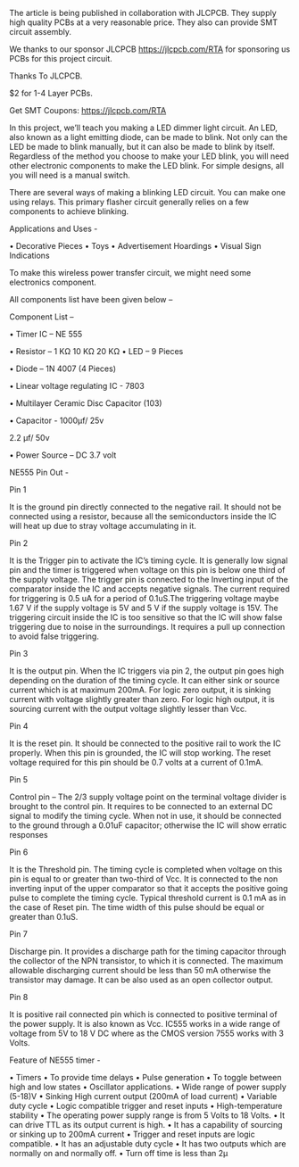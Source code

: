 The article is being published in collaboration with JLCPCB. They supply high quality PCBs at a very reasonable price. They also can provide SMT circuit assembly.


We thanks to our sponsor JLCPCB https://jlcpcb.com/RTA for sponsoring us PCBs for this project circuit.

Thanks To JLCPCB.

$2 for 1-4 Layer PCBs.

Get SMT Coupons: https://jlcpcb.com/RTA


In this project, we’ll teach you making a LED dimmer light circuit. An LED, also known as a light emitting diode, can be made to blink. Not only can the LED be made to blink manually, but it can also be made to blink by itself. Regardless of the method you choose to make your LED blink, you will need other electronic components to make the LED blink. For simple designs, all you will need is a manual switch.

There are several ways of making a blinking LED circuit. You can make one using relays. This primary flasher circuit generally relies on a few components to achieve blinking.


Applications and Uses - 

•	Decorative Pieces
•	Toys
•	Advertisement Hoardings
•	Visual Sign Indications



To make this wireless power transfer circuit, we might need some electronics component.

All components list have been given below –

Component List – 

•	Timer IC – NE 555

•	Resistor – 1  KΩ
             10 KΩ
 		         20 KΩ
•	LED – 9 Pieces

•	Diode – 1N 4007 (4 Pieces)

•	Linear voltage regulating IC - 7803

•	Multilayer Ceramic Disc Capacitor (103)

•	Capacitor - 1000µf/ 25v

2.2 µf/ 50v

•	Power Source – DC 3.7 volt


NE555 Pin Out - 


Pin 1

It is the ground pin directly connected to the negative rail. It should not be connected using a resistor, because all the semiconductors inside the IC will heat up due to stray voltage accumulating in it.


Pin 2

It is the Trigger pin to activate the IC’s timing cycle. It is generally low signal pin and the timer is triggered when voltage on this pin is below one third of the supply voltage. The trigger pin is connected to the Inverting input of the comparator inside the IC and accepts negative signals. The current required for triggering is 0.5 uA for a period of 0.1uS.The triggering voltage maybe 1.67 V if the supply voltage is 5V and 5 V if the supply voltage is 15V. The triggering circuit inside the IC is too sensitive so that the IC will show false triggering due to noise in the surroundings. It requires a pull up connection to avoid false triggering.


Pin 3

It is the output pin. When the IC triggers via pin 2, the output pin goes high depending on the duration of the timing cycle. It can either sink or source current which is at maximum 200mA. For logic zero output, it is sinking current with voltage slightly greater than zero. For logic high output, it is sourcing current with the output voltage slightly lesser than Vcc.


Pin 4

It is the reset pin. It should be connected to the positive rail to work the IC properly. When this pin is grounded, the IC will stop working. The reset voltage required for this pin should be 0.7 volts at a current of 0.1mA.


Pin 5

Control pin – The 2/3 supply voltage point on the terminal voltage divider is brought to the control pin. It requires to be connected to an external DC signal to modify the timing cycle. When not in use, it should be connected to the ground through a 0.01uF capacitor; otherwise the IC will show erratic responses


Pin 6

It is the Threshold pin. The timing cycle is completed when voltage on this pin is equal to or greater than two-third of Vcc. It is connected to the non inverting input of the upper comparator so that it accepts the positive going pulse to complete the timing cycle. Typical threshold current is 0.1 mA as in the case of Reset pin. The time width of this pulse should be equal or greater than 0.1uS.


Pin 7

Discharge pin. It provides a discharge path for the timing capacitor through the collector of the NPN transistor, to which it is connected. The maximum allowable discharging current should be less than 50 mA otherwise the transistor may damage. It can be also used as an open collector output.


Pin 8

It is positive rail connected pin which is connected to positive terminal of the power supply. It is also known as Vcc.  IC555 works in a wide range of voltage from 5V to 18 V DC where as the CMOS version 7555 works with 3 Volts.


Feature of NE555 timer - 

•	Timers
•	To provide time delays
•	Pulse generation
•	To toggle between high and low states
•	Oscillator applications.
•	Wide range of power supply (5-18)V
•	Sinking High current output (200mA of load current)
•	Variable duty cycle
•	Logic compatible trigger and reset inputs
•	High-temperature stability
•	The operating power supply range is from 5 Volts to 18 Volts.
•	It can drive TTL as its output current is high.
•	It has a capability of sourcing or sinking up to 200mA current
•	Trigger and reset inputs are logic compatible.
•	It has an adjustable duty cycle
•	It has two outputs which are normally on and normally off.
•	Turn off time is less than 2µ


